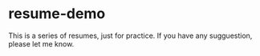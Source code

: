 # resume-demo
This is a series of resumes, just for practice.
If you have any sugguestion, please let me know.
